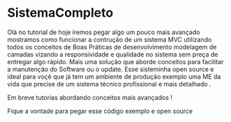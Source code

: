 # SistemaCompleto

Olá no tutorial de hoje iremos pegar algo um pouco mais avançado mostramos como funcionar 
a contrução de um sistema MVC utilizando todos os conceitos de Boas Práticas de desenvolvimento 
modelagem de camadas vizando a responsividade e qualidade no sistema sem preça de entregar algo
rápido. Mais uma solução que aborde conceitos para facilitar a manutenção do Software ou o 
update. Esse sisteminha open source e ideal para voçê que já tem um ambiente de produção exemplo
uma ME da vida que precise de um sistema técnico profissional e mais detalhado .


Em breve tutorias abordando conceitos mais avançados !

Fique a vontade para pegar esse código exemplo e open source

